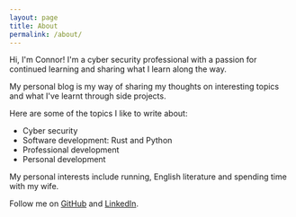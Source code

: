 ```yaml
---
layout: page
title: About
permalink: /about/
---
```


<!-- ![image](/assets/images/mooneycollett_professional_profile.jpg) -->

Hi, I'm Connor! I'm a cyber security professional with a passion for continued learning and sharing what I learn along the way.

My personal blog is my way of sharing my thoughts on interesting topics and what I've learnt through side projects.

Here are some of the topics I like to write about:
- Cyber security
- Software development: Rust and Python
- Professional development
- Personal development

My personal interests include running, English literature and spending time with my wife.

Follow me on [GitHub](https://github.com/cmooneycollett) and [LinkedIn](https://www.linkedin.com/in/connor-mooney-collett).
